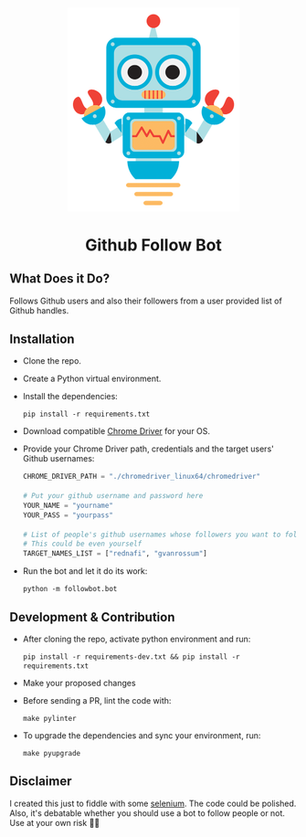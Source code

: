 <div align="center">


<img src="./art/bot.png" alt="Bot logo" width="300" height="356.5">

# Github Follow Bot

</div>

## What Does it Do?

Follows Github users and also their followers from a user provided list of Github handles.

## Installation

* Clone the repo.
* Create a Python virtual environment.
* Install the dependencies:

    ```
    pip install -r requirements.txt
    ```

* Download compatible [Chrome Driver](https://chromedriver.chromium.org/downloads) for your OS.

* Provide your Chrome Driver path, credentials and the target users' Github usernames:

    ```python
    CHROME_DRIVER_PATH = "./chromedriver_linux64/chromedriver"

    # Put your github username and password here
    YOUR_NAME = "yourname"
    YOUR_PASS = "yourpass"

    # List of people's github usernames whose followers you want to follow
    # This could be even yourself
    TARGET_NAMES_LIST = ["rednafi", "gvanrossum"]
    ```

* Run the bot and let it do its work:

    ```
    python -m followbot.bot
    ```

## Development & Contribution

* After cloning the repo, activate python environment and run:

    ```
    pip install -r requirements-dev.txt && pip install -r requirements.txt
    ```

* Make your proposed changes
* Before sending a PR, lint the code with:

    ```
    make pylinter
    ```

* To upgrade the dependencies and sync your environment, run:

    ```
    make pyupgrade
    ```

## Disclaimer

I created this just to fiddle with some [selenium](https://selenium-python.readthedocs.io/). The code could be polished. Also, it's debatable whether you should use a bot to follow people or not. Use at your own risk 🤷‍♂️
